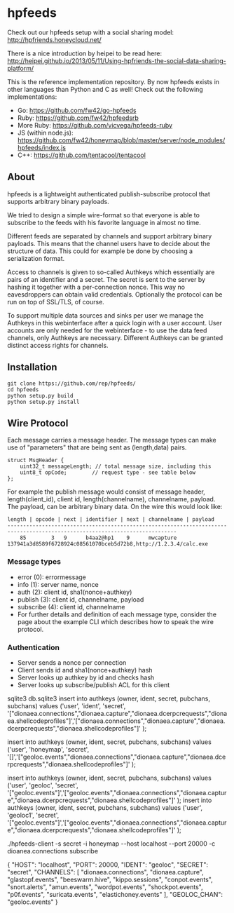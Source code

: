 hpfeeds
=======

Check out our hpfeeds setup with a social sharing model: http://hpfriends.honeycloud.net/

There is a nice introduction by heipei to be read here: http://heipei.github.io/2013/05/11/Using-hpfriends-the-social-data-sharing-platform/

This is the reference implementation repository. By now hpfeeds exists in other languages than Python and C as well! Check out the following implementations:
 - Go: https://github.com/fw42/go-hpfeeds
 - Ruby: https://github.com/fw42/hpfeedsrb
 - More Ruby: https://github.com/vicvega/hpfeeds-ruby
 - JS (within node.js): https://github.com/fw42/honeymap/blob/master/server/node_modules/hpfeeds/index.js
 - C++: https://github.com/tentacool/tentacool

## About
hpfeeds is a lightweight authenticated publish-subscribe protocol that supports arbitrary binary payloads.

We tried to design a simple wire-format so that everyone is able to subscribe to the feeds with his favorite language in almost no time.

Different feeds are separated by channels and support arbitrary binary payloads. This means that the channel users have to decide about the structure of data. This could for example be done by choosing a serialization format.

Access to channels is given to so-called Authkeys which essentially are pairs of an identifier and a secret. The secret is sent to the server by hashing it together with a per-connection nonce. This way no eavesdroppers can obtain valid credentials. Optionally the protocol can be run on top of SSL/TLS, of course.

To support multiple data sources and sinks per user we manage the Authkeys in this webinterface after a quick login with a user account. User accounts are only needed for the webinterface - to use the data feed channels, only Authkeys are necessary. Different Authkeys can be granted distinct access rights for channels.

## Installation

```
git clone https://github.com/rep/hpfeeds/
cd hpfeeds
python setup.py build
python setup.py install
```

## Wire Protocol

Each message carries a message header. The message types can make use of "parameters" that are being sent as (length,data) pairs.

```
struct MsgHeader {
    uint32_t messageLength; // total message size, including this
    uint8_t opCode;        // request type - see table below
};
```

For example the publish message would consist of message header, length(client_id), client id, length(channelname), channelname, payload. The payload, can be arbitrary binary data.
On the wire this would look like:

```
length | opcode | next | identifier | next | channelname | payload
----------------------------------------------------------------------------------------------------------------------------
    85        3   9      b4aa2@hp1    9      mwcapture     137941a3d8589f6728924c08561070bceb5d72b8,http://1.2.3.4/calc.exe
```

### Message types

* error (0): errormessage
* info (1): server name, nonce
* auth (2): client id, sha1(nonce+authkey)
* publish (3): client id, channelname, payload
* subscribe (4): client id, channelname
* For further details and definition of each message type, consider the page about the example CLI which describes how to speak the wire protocol.

### Authentication

* Server sends a nonce per connection
* Client sends id and sha1(nonce+authkey) hash
* Server looks up authkey by id and checks hash
* Server looks up subscribe/publish ACL for this client



sqlite3 db.sqlite3
insert into authkeys (owner, ident, secret, pubchans, subchans) values ('user', 'ident', 'secret', '["dionaea.connections","dionaea.capture","dionaea.dcerpcrequests","dionaea.shellcodeprofiles"]','["dionaea.connections","dionaea.capture","dionaea.dcerpcrequests","dionaea.shellcodeprofiles"]' );


insert into authkeys (owner, ident, secret, pubchans, subchans) values ('user', 'honeymap', 'secret', '[]','["geoloc.events","dionaea.connections","dionaea.capture","dionaea.dcerpcrequests","dionaea.shellcodeprofiles"]' );

insert into authkeys (owner, ident, secret, pubchans, subchans) values ('user', 'geoloc', 'secret', '["geoloc.events"]','["geoloc.events","dionaea.connections","dionaea.capture","dionaea.dcerpcrequests","dionaea.shellcodeprofiles"]' );
insert into authkeys (owner, ident, secret, pubchans, subchans) values ('user', 'geoloc1', 'secret', '["geoloc.events"]','["geoloc.events","dionaea.connections","dionaea.capture","dionaea.dcerpcrequests","dionaea.shellcodeprofiles"]' );

./hpfeeds-client -s secret -i honeymap --host localhost --port 20000 -c dioanea.connections subscribe


{
    "HOST": "localhost",
    "PORT": 20000,
    "IDENT": "geoloc",
    "SECRET": "secret",
    "CHANNELS": [
        "dionaea.connections",
        "dionaea.capture",
        "glastopf.events",
        "beeswarm.hive",
        "kippo.sessions",
        "conpot.events",
        "snort.alerts",
        "amun.events",
        "wordpot.events",
        "shockpot.events",
        "p0f.events",
        "suricata.events",
        "elastichoney.events"
    ],
    "GEOLOC_CHAN": "geoloc.events"
}
